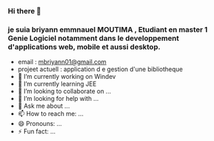 ### Hi there 👋
###  je suia briyann emmnauel MOUTIMA ,  Etudiant  en  master 1 Genie Logiciel  notamment  dans le developpement d'applications web, mobile et aussi desktop.
- email : mbriyann01@gmail.com
-  projeet  actuell : application d e gestion d'une  bibliotheque
- 🔭 I’m currently working on  Windev
- 🌱 I’m currently learning  JEE
- 👯 I’m looking to collaborate on ...
- 🤔 I’m looking for help with ...
- 💬 Ask me about ...
- 📫 How to reach me: ...
- 😄 Pronouns: ...
- ⚡ Fun fact: ...


